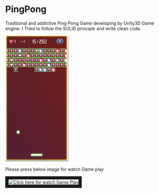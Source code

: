# PingPong
Traditional and addictive Ping Pong Game developing by Unity3D Game engine. 
I Tried to follow the SOLID principle and write clean code.

<img src="ScreenShots/image1.png" width="200"  height="400" >

Please press below image for watch Game play

<a href="http://www.youtube.com/watch?feature=player_embedded&v=E-JT-Z6bNtE
" target="_blank"><img src="http://img.youtube.com/vi/E-JT-Z6bNtE/0.jpg" 
alt="Click here for watch Game Play" width="240" height="180" border="10" /></a>


